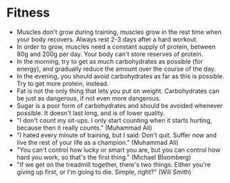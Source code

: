 # Fitness

 * Muscles don't grow during training, muscles grow in the rest time when your body recovers. Always rest 2-3 days after a hard workout.
 * In order to grow, muscles need a constant supply of protein, between 80g and 200g per day. Your body can't store reserves of protein.
 * In the morning, try to get as much carbohydrates as possible (for energy), and gradually reduce the amount over the course of the day.
 * In the evening, you should avoid carbohydrates as far as this is possible. Try to get more protein, instead.
 * Fat is not the only thing that lets you put on weight. Carbohydrates can be just as dangerous, if not even more dangerous.
 * Sugar is a poor form of carbohydrates and should be avoided whenever possible. It doesn't last long, and is of lower quality.
 * "I don't count my sit-ups. I only start counting when it starts hurting, because then it really counts." (Muhammad Ali)
 * "I hated every minute of training, but I said: Don't quit. Suffer now and live the rest of your life as a champion." (Muhammad Ali)
 * "You can't control how lucky or smart you are, but you can control how hard you work, so that's the first thing." (Michael Bloomberg)
 * "If we get on the treadmill together, there's two things: Either you're giving up first, or I'm going to die. Simple, right?" (Will Smith)
